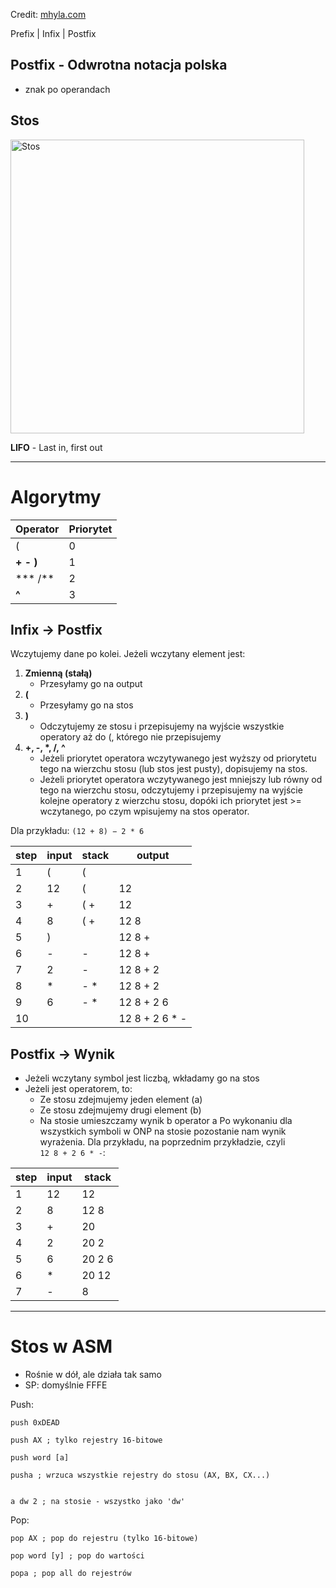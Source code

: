 Credit: [mhyla.com](https://mhyla.com/wia2-6/)

Prefix | Infix | Postfix
## Postfix - Odwrotna notacja polska

- znak po operandach

## Stos

<img width="470" alt="Stos" src="https://github.com/user-attachments/assets/067e0362-e10b-4f77-ab50-a6d457368cf6" />

**LIFO** - Last in, first out

---

# Algorytmy

|Operator|Priorytet|
|---|---|
|(|0|
|**+ - )**|1|
|*** /**|2|
|**^**|3|

## Infix -> Postfix

Wczytujemy dane po kolei. Jeżeli wczytany element jest:

1. **Zmienną (stałą)**
    - Przesyłamy go na output
2. **(**
    - Przesyłamy go na stos
3. **)**
    - Odczytujemy ze stosu i przepisujemy na wyjście wszystkie operatory aż do (, którego nie przepisujemy
4. **+, -, \*, /, ^**
    - Jeżeli priorytet operatora wczytywanego jest wyższy od priorytetu tego na wierzchu stosu (lub stos jest pusty), dopisujemy na stos.
    - Jeżeli priorytet operatora wczytywanego jest mniejszy lub równy od tego na wierzchu stosu, odczytujemy i przepisujemy na wyjście kolejne operatory z wierzchu stosu, dopóki ich priorytet jest >= wczytanego, po czym wpisujemy na stos operator.

Dla przykładu: `(12 + 8) − 2 * 6`

|step|input|stack|output|
|---|---|---|---|
|1|(|(||
|2|12|(|12|
|3|+|( +|12|
|4|8|( +|12 8|
|5|)||12 8 +|
|6|-|-|12 8 +|
|7|2|-|12 8 + 2|
|8|*|- *|12 8 + 2|
|9|6|- *|12 8 + 2 6|
|10|||12 8 + 2 6 * -|

## Postfix -> Wynik

- Jeżeli wczytany symbol jest liczbą, wkładamy go na stos
- Jeżeli jest operatorem, to:
    - Ze stosu zdejmujemy jeden element (a)
    - Ze stosu zdejmujemy drugi element (b)
    - Na stosie umieszczamy wynik b operator a Po wykonaniu dla wszystkich symboli w ONP na stosie pozostanie nam wynik wyrażenia. Dla przykładu, na poprzednim przykładzie, czyli  
        `12 8 + 2 6 * -`:

| step | input | stack  |
| ---- | ----- | ------ |
| 1    | 12    | 12     |
| 2    | 8     | 12 8   |
| 3    | +     | 20     |
| 4    | 2     | 20 2   |
| 5    | 6     | 20 2 6 |
| 6    | *     | 20 12  |
| 7    | -     | 8      |

---

# Stos w ASM

- Rośnie w dół, ale działa tak samo
- SP: domyślnie FFFE

Push:
```Assembly
push 0xDEAD

push AX ; tylko rejestry 16-bitowe

push word [a] 

pusha ; wrzuca wszystkie rejestry do stosu (AX, BX, CX...)


a dw 2 ; na stosie - wszystko jako 'dw'
```

Pop:
```Assembly
pop AX ; pop do rejestru (tylko 16-bitowe)

pop word [y] ; pop do wartości

popa ; pop all do rejestrów
```
